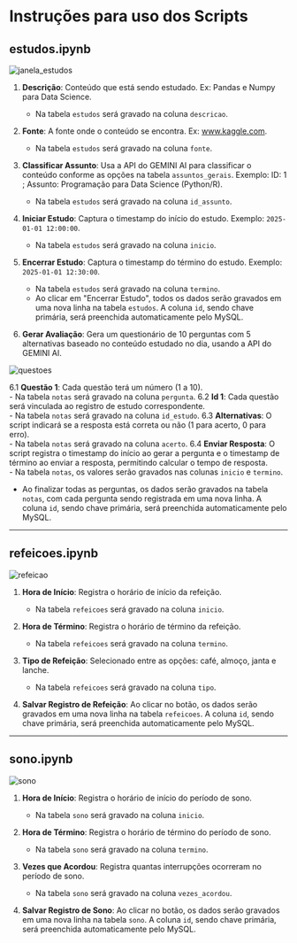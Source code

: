 # Instruções para uso dos Scripts


## estudos.ipynb
![janela_estudos](https://github.com/user-attachments/assets/674939e5-b431-4346-b707-58ed139da98f)

1. **Descrição**: Conteúdo que está sendo estudado. Ex: Pandas e Numpy para Data Science.  
   - Na tabela `estudos` será gravado na coluna `descricao`.

2. **Fonte**: A fonte onde o conteúdo se encontra. Ex: www.kaggle.com.  
   - Na tabela `estudos` será gravado na coluna `fonte`.

3. **Classificar Assunto**: Usa a API do GEMINI AI para classificar o conteúdo conforme as opções na tabela `assuntos_gerais`. Exemplo: ID: 1 ; Assunto: Programação para Data Science (Python/R).  
   - Na tabela `estudos` será gravado na coluna `id_assunto`.

4. **Iniciar Estudo**: Captura o timestamp do início do estudo. Exemplo: `2025-01-01 12:00:00`.  
   - Na tabela `estudos` será gravado na coluna `inicio`.

5. **Encerrar Estudo**: Captura o timestamp do término do estudo. Exemplo: `2025-01-01 12:30:00`.  
   - Na tabela `estudos` será gravado na coluna `termino`.
   - Ao clicar em "Encerrar Estudo", todos os dados serão gravados em uma nova linha na tabela `estudos`. A coluna `id`, sendo chave primária, será preenchida automaticamente pelo MySQL.

6. **Gerar Avaliação**: Gera um questionário de 10 perguntas com 5 alternativas baseado no conteúdo estudado no dia, usando a API do GEMINI AI.

![questoes](https://github.com/user-attachments/assets/e9be6757-4441-4611-af0b-d140c78f360b)

6.1 **Questão 1**: Cada questão terá um número (1 a 10).  
     - Na tabela `notas` será gravado na coluna `pergunta`.
6.2 **Id 1**: Cada questão será vinculada ao registro de estudo correspondente.  
     - Na tabela `notas` será gravado na coluna `id_estudo`.
6.3 **Alternativas**: O script indicará se a resposta está correta ou não (1 para acerto, 0 para erro).  
     - Na tabela `notas` será gravado na coluna `acerto`.
6.4 **Enviar Resposta**: O script registra o timestamp do início ao gerar a pergunta e o timestamp de término ao enviar a resposta, permitindo calcular o tempo de resposta.  
     - Na tabela `notas`, os valores serão gravados nas colunas `inicio` e `termino`.
   - Ao finalizar todas as perguntas, os dados serão gravados na tabela `notas`, com cada pergunta sendo registrada em uma nova linha. A coluna `id`, sendo chave primária, será preenchida automaticamente pelo MySQL.

---

## refeicoes.ipynb
![refeicao](https://github.com/user-attachments/assets/87bbd4a0-2db7-4ccb-969f-7a2c84558e4f)


1. **Hora de Início**: Registra o horário de início da refeição.  
   - Na tabela `refeicoes` será gravado na coluna `inicio`.

2. **Hora de Término**: Registra o horário de término da refeição.  
   - Na tabela `refeicoes` será gravado na coluna `termino`.

3. **Tipo de Refeição**: Selecionado entre as opções: café, almoço, janta e lanche.  
   - Na tabela `refeicoes` será gravado na coluna `tipo`.

4. **Salvar Registro de Refeição**: Ao clicar no botão, os dados serão gravados em uma nova linha na tabela `refeicoes`. A coluna `id`, sendo chave primária, será preenchida automaticamente pelo MySQL.

---

## sono.ipynb
![sono](https://github.com/user-attachments/assets/f76c1cd4-84d5-4963-aa79-d64b090531e2)


1. **Hora de Início**: Registra o horário de início do período de sono.  
   - Na tabela `sono` será gravado na coluna `inicio`.

2. **Hora de Término**: Registra o horário de término do período de sono.  
   - Na tabela `sono` será gravado na coluna `termino`.

3. **Vezes que Acordou**: Registra quantas interrupções ocorreram no período de sono.  
   - Na tabela `sono` será gravado na coluna `vezes_acordou`.

4. **Salvar Registro de Sono**: Ao clicar no botão, os dados serão gravados em uma nova linha na tabela `sono`. A coluna `id`, sendo chave primária, será preenchida automaticamente pelo MySQL.
